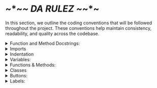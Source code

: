 # ~*~*~ DA RULEZ ~*~*~

In this section, we outline the coding conventions that will be followed throughout the project. 
These conventions help maintain consistency, readability, and quality across the codebase. 


<details>  
<summary>Function and Method Docstrings:</summary>
A short description of what the function does needs to be added at the start of a function/method.

```python
def add_numbers(a, b):
    """
    Adds two numbers together and returns the result.

    Args:
        a (int): The first number to add.
        b (int): The second number to add.

    Returns:
        int: The sum of a and b.
    """
    return a + b
```
</details>
<details>  
<summary>Imports </summary>
Write imports on one line when possible to prevent typing the same line twice.

```python
from tkinter import messagebox, Menu
```
instead of 

```python
from tkinter import messagebox
from tkinter import Menu
```
</details>  
<details>
<summary>Indentation</summary>
Use 4 spaces per indentation level.

```python
def long_function_name(
        var_one, var_two, var_three,
```
</details>
<details>
<summary>Variables:</summary>
Use snake_case (lowercase with underscores)

```python
user_name = "John Doe"
email_address = "john@example.com"
```
</details>
<details>
<summary>Functions & Methods:</summary>
Use snake_case for function and method names

```python
def calculate_total_price(cart_items):
```
</details>
<details>
<summary>Classes</summary>
Use PascalCase for class names

```python
class UserProfile:
```
</details>
<details>
<summary>Buttons:</summary>
Prefix with btn_ and use descriptive names

```python
btn_submit = Button(text="Submit")
```
</details>
<details>
<summary>Labels:</summary>
Prefix with lbl_ and use descriptive names

```python
lbl_username = Label(text="Submit")
```
</details>
